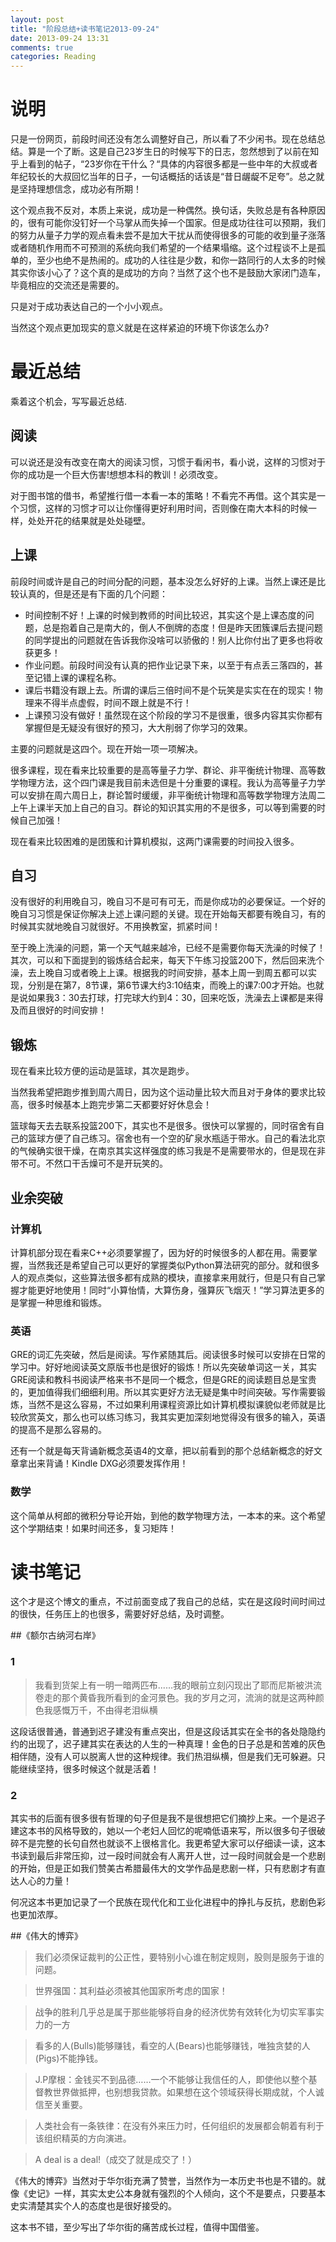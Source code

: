 ```yaml
---
layout: post
title: "阶段总结+读书笔记2013-09-24"
date: 2013-09-24 13:31
comments: true
categories: Reading
---
```


# 说明

只是一份网页，前段时间还没有怎么调整好自己，所以看了不少闲书。现在总结总结。算是一个了断。这是自己23岁生日的时候写下的日志，忽然想到了以前在知乎上看到的帖子，“23岁你在干什么？“具体的内容很多都是一些中年的大叔或者年纪较长的大叔回忆当年的日子，一句话概括的话该是“昔日龌龊不足夸”。总之就是坚持理想信念，成功必有所期！

<!--more-->

这个观点我不反对，本质上来说，成功是一种偶然。换句话，失败总是有各种原因的，很有可能你没钉好一个马掌从而失掉一个国家。但是成功往往可以预期，我们的努力从量子力学的观点看未尝不是加大干扰从而使得很多的可能的收到量子涨落或者随机作用而不可预测的系统向我们希望的一个结果塌缩。这个过程谈不上是孤单的，至少也绝不是热闹的。成功的人往往是少数，和你一路同行的人太多的时候其实你该小心了？这个真的是成功的方向？当然了这个也不是鼓励大家闭门造车，毕竟相应的交流还是需要的。

只是对于成功表达自己的一个小小观点。

当然这个观点更加现实的意义就是在这样紧迫的环境下你该怎么办?

# 最近总结

乘着这个机会，写写最近总结.

## 阅读

可以说还是没有改变在南大的阅读习惯，习惯于看闲书，看小说，这样的习惯对于你的成功是一个巨大伤害!想想本科的教训！必须改变。

对于图书馆的借书，希望推行借一本看一本的策略！不看完不再借。这个其实是一个习惯，这样的习惯才可以让你懂得更好利用时间，否则像在南大本科的时候一样，处处开花的结果就是处处碰壁。

## 上课

前段时间或许是自己的时间分配的问题，基本没怎么好好的上课。当然上课还是比较认真的，但是还是有下面的几个问题：

* 时间控制不好！上课的时候到教师的时间比较迟，其实这个是上课态度的问题，总是抱着自己是南大的，倒人不倒牌的态度！但是昨天团簇课后去提问题的同学提出的问题就在告诉我你没啥可以骄傲的！别人比你付出了更多也将收获更多！
* 作业问题。前段时间没有认真的把作业记录下来，以至于有点丢三落四的，甚至记错上课的课程名称。
* 课后书籍没有跟上去。所谓的课后三倍时间不是个玩笑是实实在在的现实！物理来不得半点虚假，时间不跟上就是不行！
* 上课预习没有做好！虽然现在这个阶段的学习不是很重，很多内容其实你都有掌握但是无疑没有很好的预习，大大削弱了你学习的效果。

主要的问题就是这四个。现在开始一项一项解决。

很多课程，现在看来比较重要的是高等量子力学、群论、非平衡统计物理、高等数学物理方法，这个四门课是我目前未选但是十分重要的课程。我认为高等量子力学可以安排在周六周日上，群论暂时缓缓，非平衡统计物理和高等数学物理方法周二上午上课半天加上自己的自习。群论的知识其实用的不是很多，可以等到需要的时候自己加强！

现在看来比较困难的是团簇和计算机模拟，这两门课需要的时间投入很多。

## 自习

没有很好的利用晚自习，晚自习不是可有可无，而是你成功的必要保证。一个好的晚自习习惯是保证你解决上述上课问题的关键。现在开始每天都要有晚自习，有的时候其实就地晚自习就很好。不用换教室，抓紧时间！

至于晚上洗澡的问题，第一个天气越来越冷，已经不是需要你每天洗澡的时候了！其次，可以和下面提到的锻炼结合起来，每天下午练习投篮200下，然后回来洗个澡，去上晚自习或者晚上上课。根据我的时间安排，基本上周一到周五都可以实现，分别是在第7，8节课，第6节课大约3:10结束，而晚上的课7:00才开始。也就是说如果我3：30去打球，打完球大约到4：30，回来吃饭，洗澡去上课都是来得及而且很好的时间安排！

## 锻炼

现在看来比较方便的运动是篮球，其次是跑步。

当然我希望把跑步推到周六周日，因为这个运动量比较大而且对于身体的要求比较高，很多时候基本上跑完步第二天都要好好休息会！

篮球每天去去联系投篮200下，其实也不是很多。很快可以掌握的，同时宿舍有自己的篮球方便了自己练习。宿舍也有一个空的矿泉水瓶适于带水。自己的看法北京的气候确实很干燥，在南京其实这样强度的练习我是不是需要带水的，但是现在非带不可。不然口干舌燥可不是开玩笑的。

## 业余突破

### 计算机

计算机部分现在看来C++必须要掌握了，因为好的时候很多的人都在用。需要掌握，当然我还是希望自己可以更好的掌握类似Python算法研究的部分。就和很多人的观点类似，这些算法很多都有成熟的模块，直接拿来用就行，但是只有自己掌握才能更好地使用！同时“小算怡情，大算伤身，强算灰飞烟灭！”学习算法更多的是掌握一种思维和锻炼。

### 英语

GRE的词汇先突破，然后是阅读。写作紧随其后。阅读很多时候可以安排在日常的学习中。好好地阅读英文原版书也是很好的锻炼！所以先突破单词这一关，其实GRE阅读和教科书阅读严格来书不是同一个概念，但是GRE的阅读题目总是宝贵的，更加值得我们细细利用。所以其实更好方法无疑是集中时间突破。写作需要锻炼，当然不是这么容易，不过如果利用课程资源比如计算机模拟课貌似老师就是比较欣赏英文，那么也可以练习练习，我其实更加深刻地觉得没有很多的输入，英语的提高不是那么容易的。

还有一个就是每天背诵新概念英语4的文章，把以前看到的那个总结新概念的好文章拿出来背诵！Kindle DXG必须要发挥作用！

### 数学

这个简单从柯郎的微积分导论开始，到他的数学物理方法，一本本的来。这个希望这个学期结束！如果时间还多，复习矩阵！

# 读书笔记

这个才是这个博文的重点，不过前面变成了我自己的总结，实在是这段时间时间过的很快，任务压上的也很多，需要好好总结，及时调整。

##《额尔古纳河右岸》

### 1

>我看到货架上有一明一暗两匹布......我的眼前立刻闪现出了耶而尼斯被洪流卷走的那个黄昏我所看到的金河景色。我的岁月之河，流淌的就是这两种颜色我感慨万千，不由得老泪纵横

这段话很普通，普通到迟子建没有重点突出，但是这段话其实在全书的各处隐隐约约的出现了，迟子建其实在表达的人生的一种真理！金色的日子总是和苦难的灰色相伴随，没有人可以脱离人世的这种规律。我们热泪纵横，但是我们无可躲避。只能继续坚持，很多时候这个就是活着！

### 2

其实书的后面有很多很有哲理的句子但是我不是很想把它们摘抄上来。一个是迟子建这本书的风格导致的，她以一个老妇人回忆的呢喃低语来写，所以很多句子很破碎不是完整的长句自然也就谈不上很格言化。我更希望大家可以仔细读一读，这本书读到最后非常压抑，过一段时间就会有人离开人世，过一段时间就会是一个悲剧的开始，但是正如我们赞美古希腊最伟大的文学作品是悲剧一样，只有悲剧才有直达人心的力量！

何况这本书更加记录了一个民族在现代化和工业化进程中的挣扎与反抗，悲剧色彩也更加浓厚。

##《伟大的博弈》

>我们必须保证裁判的公正性，要特别小心谁在制定规则，股则是服务于谁的问题。

>世界强国：其利益必须被其他国家所考虑的国家！

>战争的胜利几乎总是属于那些能够将自身的经济优势有效转化为切实军事实力的一方

>看多的人(Bulls)能够赚钱，看空的人(Bears)也能够赚钱，唯独贪婪的人(Pigs)不能挣钱。

>J.P摩根：金钱买不到品德……一个不能够让我信任的人，即使他以整个基督教世界做抵押，也别想我贷款。如果想在这个领域获得长期成就，个人诚信至关重要。

>人类社会有一条铁律：在没有外来压力时，任何组织的发展都会朝着有利于该组织精英的方向演进。

>A deal is a deal!（成交了就是成交了！）

《伟大的博弈》当然对于华尔街充满了赞誉，当然作为一本历史书也是不错的。就像《史记》一样，其实太史公本身就有强烈的个人倾向，这个不是要点，只要基本史实清楚其实个人的态度也是很好接受的。

这本书不错，至少写出了华尔街的痛苦成长过程，值得中国借鉴。
